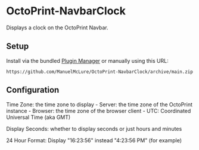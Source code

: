 # OctoPrint-NavbarClock

Displays a clock on the OctoPrint Navbar.

## Setup

Install via the bundled [Plugin Manager](https://docs.octoprint.org/en/master/bundledplugins/pluginmanager.html)
or manually using this URL:

    https://github.com/ManuelMcLure/OctoPrint-NavbarClock/archive/main.zip


## Configuration

Time Zone: the time zone to display
    - Server: the time zone of the OctoPrint instance
    - Browser: the time zone of the browser client
    - UTC: Coordinated Universal Time (aka GMT)

Display Seconds: whether to display seconds or just hours and minutes

24 Hour Format: Display "16:23:56" instead "4:23:56 PM" (for example)
